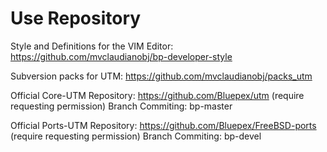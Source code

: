 # Use Repository

Style and Definitions for the VIM Editor: https://github.com/mvclaudianobj/bp-developer-style

Subversion packs for UTM: https://github.com/mvclaudianobj/packs_utm

Official Core-UTM Repository: https://github.com/Bluepex/utm (require requesting permission)
    Branch Commiting: bp-master

Official Ports-UTM Repository: https://github.com/Bluepex/FreeBSD-ports (require requesting permission)
    Branch Commiting: bp-devel
